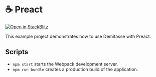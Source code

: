 # ☕ Preact

[![Open in StackBlitz](https://d33wubrfki0l68.cloudfront.net/4d7187e512872845bd2a0fb616d6d7919b53d3df/c2f2f/img/open_in_stackblitz_small.svg)](https://stackblitz.com/github/nsaunders/demitasse/tree/master/examples/preact?file=src%2Fcomponents%2FApp.tsx)

This example project demonstrates how to use Demitasse with Preact.

## Scripts

* `npm start` starts the Webpack development server.
* `npm run bundle` creates a production build of the application.